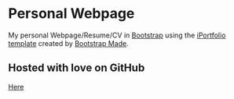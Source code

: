 # Personal Webpage 

My personal Webpage/Resume/CV in [Bootstrap](http://getbootstrap.com/) using the [iPortfolio template](https://bootstrapmade.com/iportfolio-bootstrap-portfolio-websites-template/) created by [Bootstrap Made](https://bootstrapmade.com//). 

## Hosted with love on GitHub
[Here]([https://mohanamurugan.github.io/](https://mohana-murugan.github.io/mohanamurugan.github.io/))
